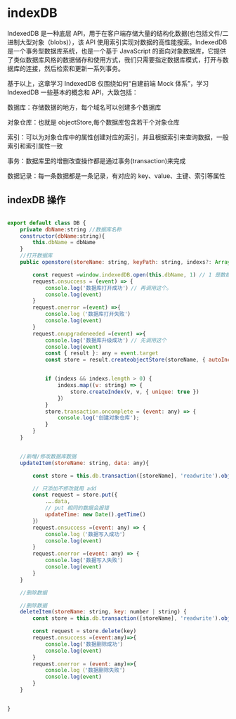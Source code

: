 # indexDB

IndexedDB 是一种底层 APl，用于在客户端存储大量的结构化数据(也包括文件/二进制大型对象（blobs)），该 APl 使用索引实现对数据的高性能搜索。IndexedDB 是一个事务型数据库系统，也是一个基于 JavaScript 的面向对象数据库，它提供了类似数据库风格的数据储存和使用方式，我们只需要指定数据库模式，打开与数据库的连接，然后检索和更新一系列事务。

基于以上，这章学习 IndexedDB 仅围绕如何“自建前端 Mock 体系”，学习 IndexedDB 一些基本的概念和 APl，大致包括：

数据库：存储数据的地方，每个域名可以创建多个数据库

对象仓库：也就是 objectStore,每个数据库包含若干个对象仓库

索引：可以为对象仓库中的属性创建对应的索引，并且根据索引来查询数据，一般索引和索引属性一致

事务：数据库里的增删改查操作都是通过事务(transaction)来完成

数据记录：每一条数据都是一条记录，有对应的 key、value、主键、索引等属性

## indexDB 操作

```javascript

export default class DB {
    private dbName:string //数据库名称
    constructor(dbName:string){
        this.dbName = dbName
    }
    //打开数据库
    public openstore(storeName: string, keyPath: string, indexs?: Array<string>) {

        const request =window.indexedDB.open(this.dbName, 1) // 1 是数据库版本号， 不写， 默认也是1, 数字只能增不能减
        request.onsuccess = (event) => {
            console.log('数据库打开成功'）// 再调用这个。
            console.log(event)
        }
        request.onerror =(event) =>{
            console.log（'数据库打开失败'）
            console.log(event)
        }
        request.onupgradeneeded =(event) =>{
            console.log('数据库升级成功'）// 先调用这个
            console.log(event)
            const { result }: any = event.target
            const store = result.createobjectStore(storeName, { autoIncrement: true, keyPath })


            if (indexs && indexs.length > 0) {
                indexs.map((v: string) => {
                    store.createIndex(v, v, { unique: true })
                }）
            }
            store.transaction.oncomplete = (event: any) => {
                console.log('创建对象仓库');
            }
        }
    }


    //新增/修改数据库数据
    updateItem(storeName: string, data: any){

        const store = this.db.transaction([storeName], 'readwrite').objectStore(storeName)

        // 只添加不修改就用 add
        const request = store.put({
            .….data,
            // put 相同的数据会报错
            updateTime: new Date().getTime()
        }）
        request.onsuccess =(event: any) => {
            console.log（'数据写入成功'）
            console.log(event)
        }
        request.onerror =(event: any) => {
            console.log('数据写入失败'）
            console.log(event)
        }
    }

    //删除数据

    //删除数据
    deleteItem(storeName: string, key: number | string) {
        const store = this.db.transaction([storeName], 'readwrite').objectStore(storeName);

        const request = store.delete(key)
        request.onsuccess =(event:any)=>{
            console.log('数据删除成功'）
            console.log(event)
        }
        request.onerror = (event: any)=>{
            console.log（'数据删除失败'）
            console.log(event)
        }
    }


}
```
